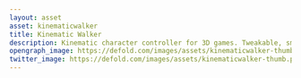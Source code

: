 ```yaml
---
layout: asset
asset: kinematicwalker
title: Kinematic Walker
description: Kinematic character controller for 3D games. Tweakable, smooth and functional.
opengraph_image: https://defold.com/images/assets/kinematicwalker-thumb.png
twitter_image: https://defold.com/images/assets/kinematicwalker-thumb.png
---
```


